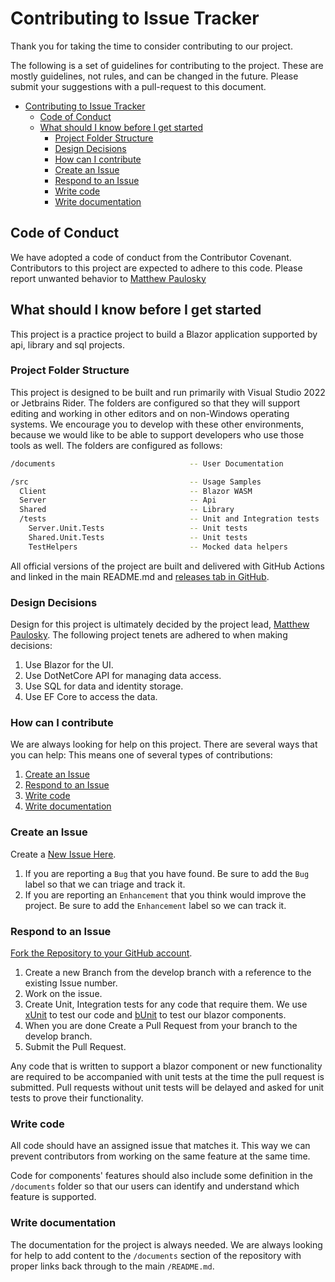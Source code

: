 # Contributing to Issue Tracker

Thank you for taking the time to consider contributing to our project.

The following is a set of guidelines for contributing to the project.  These are mostly guidelines, not rules, and can be changed in the future.  Please submit your suggestions with a pull-request to this document.

- [Contributing to Issue Tracker](#contributing-to-issue-tracker)
  - [Code of Conduct](#code-of-conduct)
  - [What should I know before I get started](#what-should-i-know-before-i-get-started)
    - [Project Folder Structure](#project-folder-structure)
    - [Design Decisions](#design-decisions)
    - [How can I contribute](#how-can-i-contribute)
    - [Create an Issue](#create-an-issue)
    - [Respond to an Issue](#respond-to-an-issue)
    - [Write code](#write-code)
    - [Write documentation](#write-documentation)

## Code of Conduct

We have adopted a code of conduct from the Contributor Covenant.  Contributors to this project are expected to adhere to this code.  Please report unwanted behavior to [Matthew Paulosky](mailto:matthew.paulosky@outlook.com)

## What should I know before I get started

This project is a practice project to build a Blazor application supported by api, library and sql projects.

### Project Folder Structure

This project is designed to be built and run primarily with Visual Studio 2022 or Jetbrains Rider. The folders are configured so that they will support editing and working in other editors and on non-Windows operating systems.  We encourage you to develop with these other environments, because we would like to be able to support developers who use those tools as well.  The folders are configured as follows:

```bash
/documents                              -- User Documentation

/src                                    -- Usage Samples
  Client                                -- Blazor WASM  
  Server                                -- Api
  Shared                                -- Library
  /tests                                -- Unit and Integration tests
    Server.Unit.Tests                   -- Unit tests
    Shared.Unit.Tests                   -- Unit tests
    TestHelpers                         -- Mocked data helpers
```

All official versions of the project are built and delivered with GitHub Actions and linked in the main README.md and [releases tab in GitHub](https://github.com/mpaulosky/IssueTracker/releases).

### Design Decisions

Design for this project is ultimately decided by the project lead, [Matthew Paulosky](mailto:matthew.paulosky@outlook.com).  The following project tenets are adhered to when making decisions:

1. Use Blazor for the UI.
1. Use DotNetCore API for managing data access.
1. Use SQL for data and identity storage.
1. Use EF Core to access the data.

### How can I contribute

We are always looking for help on this project.  There are several ways that you can help:
This means one of several types of contributions:

1. [Create an Issue](#create-an-issue)
1. [Respond to an Issue](#respond-to-an-issue)
1. [Write code](#write-code)
1. [Write documentation](#write-documentation)

### Create an Issue

Create a [New Issue Here](https://github.com/mpaulosky/IssueTracker/issues).

  1. If you are reporting a `Bug` that you have found. Be sure to add the `Bug` label so that we can triage and track it.
  1. If you are reporting an `Enhancement` that you think would improve the project. Be sure to add the `Enhancement` label so we can track it.

### Respond to an Issue

[Fork the Repository to your GitHub account](https://github.com/mpaulosky/IssueTracker/fork).

1. Create a new Branch from the develop branch with a reference to the existing Issue number.
1. Work on the issue.
1. Create Unit, Integration tests for any code that require them. We use [xUnit](https://www.nuget.org/packages/xunit/) to test our code and [bUnit](https://www.nuget.org/packages/bunit/) to test our blazor components.
1. When you are done Create a Pull Request from your branch to the develop branch.
1. Submit the Pull Request.

Any code that is written to support a blazor component or new functionality are required to be accompanied with unit tests at the time the pull request is submitted.  Pull requests without unit tests will be delayed and asked for unit tests to prove their functionality.

### Write code

All code should have an assigned issue that matches it.  This way we can prevent contributors from working on the same feature at the same time.

Code for components' features should also include some definition in the `/documents` folder so that our users can identify and understand which feature is supported.

### Write documentation

The documentation for the project is always needed.  We are always looking for help to add content to the `/documents` section of the repository with proper links back through to the main `/README.md`.